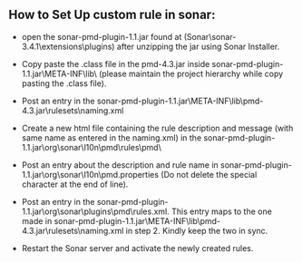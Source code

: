 ## How to Set Up custom rule in sonar:

- open the sonar-pmd-plugin-1.1.jar found at (Sonar\sonar-3.4.1\extensions\plugins) after unzipping the jar using Sonar Installer.
- Copy paste the .class file in the  pmd-4.3.jar inside sonar-pmd-plugin-1.1.jar\META-INF\lib\ (please maintain the project hierarchy while copy pasting the .class file).
- Post an entry in the sonar-pmd-plugin-1.1.jar\META-INF\lib\pmd-4.3.jar\rulesets\naming.xml
- Create a new html file containing the rule description and message (with same name as entered in the naming.xml) in the sonar-pmd-plugin-1.1.jar\org\sonar\l10n\pmd\rules\pmd\
- Post an entry about the description and rule name in sonar-pmd-plugin-1.1.jar\org\sonar\l10n\pmd.properties (Do not delete the special character at the end of line).
- Post an entry in the sonar-pmd-plugin-1.1.jar\org\sonar\plugins\pmd\rules.xml. This entry maps to the one made in  sonar-pmd-plugin-1.1.jar\META-INF\lib\pmd-4.3.jar\rulesets\naming.xml in step 2. Kindly keep the two in sync.

- Restart the Sonar server and activate the newly created rules.

